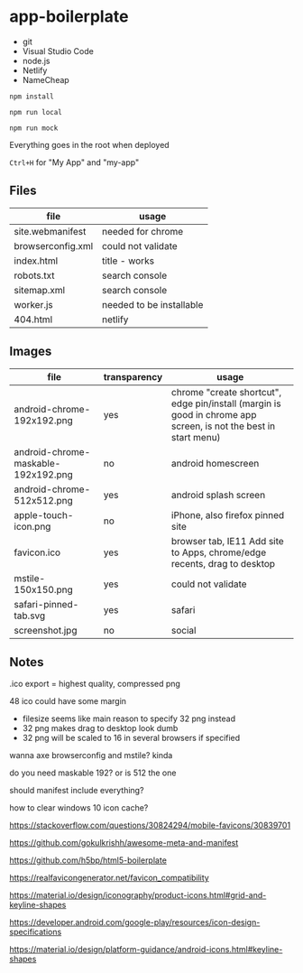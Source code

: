 # app-boilerplate

  * git
  * Visual Studio Code
  * node.js
  * Netlify
  * NameCheap

`npm install`

`npm run local`

`npm run mock`

Everything goes in the root when deployed

`Ctrl+H` for "My App" and "my-app"

## Files

file              | usage
---               | ---
site.webmanifest  | needed for chrome
browserconfig.xml | could not validate
index.html        | title - works
robots.txt        | search console
sitemap.xml       | search console
worker.js         | needed to be installable
404.html          | netlify

## Images

file                       | transparency | usage
---                        | ---          | ---
android-chrome-192x192.png | yes          | chrome "create shortcut", edge pin/install (margin is good in chrome app screen, is not the best in start menu)
android-chrome-maskable-192x192.png | no  | android homescreen
android-chrome-512x512.png | yes          | android splash screen
apple-touch-icon.png       | no           | iPhone, also firefox pinned site
favicon.ico                | yes          | browser tab, IE11 Add site to Apps, chrome/edge recents, drag to desktop
mstile-150x150.png         | yes          | could not validate
safari-pinned-tab.svg      | yes          | safari
screenshot.jpg             | no           | social

## Notes

.ico export = highest quality, compressed png

48 ico could have some margin

  * filesize seems like main reason to specify 32 png instead
  * 32 png makes drag to desktop look dumb
  * 32 png will be scaled to 16 in several browsers if specified

wanna axe browserconfig and mstile? kinda

do you need maskable 192? or is 512 the one

should manifest include everything?

how to clear windows 10 icon cache?

https://stackoverflow.com/questions/30824294/mobile-favicons/30839701

https://github.com/gokulkrishh/awesome-meta-and-manifest

https://github.com/h5bp/html5-boilerplate

https://realfavicongenerator.net/favicon_compatibility

https://material.io/design/iconography/product-icons.html#grid-and-keyline-shapes

https://developer.android.com/google-play/resources/icon-design-specifications

https://material.io/design/platform-guidance/android-icons.html#keyline-shapes
